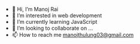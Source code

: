 - 👋 Hi, I’m Manoj Rai
- 👀 I’m interested in web development
- 🌱 I’m currently learning JavaScript
- 💞️ I’m looking to collaborate on ...
- 📫 How to reach me manojthulung03@gmail.com

<!---
ManojThulung/ManojThulung is a ✨ special ✨ repository because its `README.md` (this file) appears on your GitHub profile.
You can click the Preview link to take a look at your changes.
--->
